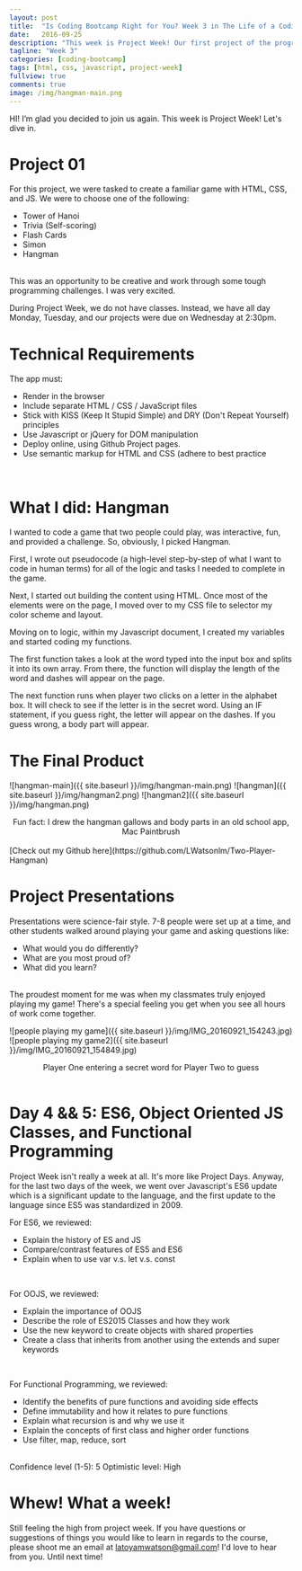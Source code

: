 ```yaml
---
layout: post
title:  "Is Coding Bootcamp Right for You? Week 3 in The Life of a Coding Bootcamper"
date:   2016-09-25
description: "This week is Project Week! Our first project of the program! For this project, we were tasked to create a familiar game with HTML, CSS, and JS. We were to choose one of the following..."
tagline: "Week 3"
categories: [coding-bootcamp]
tags: [html, css, javascript, project-week]
fullview: true
comments: true
image: /img/hangman-main.png
---
```


HI! I’m glad you decided to join us again. This week is Project Week! Let's dive in.

# Project 01
For this project, we were tasked to create a familiar game with HTML, CSS, and JS. We were to choose one of the following:

- Tower of Hanoi
- Trivia (Self-scoring)
- Flash Cards
- Simon
- Hangman

<br />
This was an opportunity to be creative and work through some tough programming challenges. I was very excited.

During Project Week, we do not have classes. Instead, we have all day Monday, Tuesday, and our projects were due on Wednesday at 2:30pm.

# Technical Requirements

The app must:

- Render in the browser
- Include separate HTML / CSS / JavaScript files
- Stick with KISS (Keep It Stupid Simple) and DRY (Don't Repeat Yourself) principles
- Use Javascript or jQuery for DOM manipulation
- Deploy online, using Github Project pages.
- Use semantic markup for HTML and CSS (adhere to best practice

<br />

# What I did: Hangman
I wanted to code a game that two people could play, was interactive, fun, and provided a challenge.  So, obviously, I picked Hangman.

First, I wrote out pseudocode (a high-level step-by-step of what I want to code in human terms) for all of the logic and tasks I needed to complete in the game.

Next, I started out building the content using HTML. Once most of the elements were on the page, I moved over to my CSS file to selector my color scheme and layout.

Moving on to logic, within my Javascript document, I created my variables and started coding my functions.

The first function takes a look at the word typed into the input box and splits it into its own array. From there, the function will display the length of the word and dashes will appear on the page.

The next function runs when player two clicks on a letter in the alphabet box. It will check to see if the letter is in the secret word. Using an IF statement, if you guess right, the letter will appear on the dashes. If you guess wrong, a body part will appear.

# The Final Product

![hangman-main]({{ site.baseurl }}/img/hangman-main.png)
![hangman]({{ site.baseurl }}/img/hangman2.png)
![hangman2]({{ site.baseurl }}/img/hangman.png)
<center>Fun fact: I drew the hangman gallows and body parts in an old school app, Mac Paintbrush</center>

<br />
[Check out my Github here](https://github.com/LWatsonlm/Two-Player-Hangman)

# Project Presentations

Presentations were science-fair style. 7-8 people were set up at a time, and other students walked around playing your game and asking questions like:

- What would you do differently?
- What are you most proud of?
- What did you learn?

<br />
The proudest moment for me was when my classmates truly enjoyed playing my game! There's a special feeling you get when you see all hours of work come together.

![people playing my game]({{ site.baseurl }}/img/IMG_20160921_154243.jpg)
![people playing my game2]({{ site.baseurl }}/img/IMG_20160921_154849.jpg)
<center>Player One entering a secret word for Player Two to guess</center>

<br />

# Day 4 && 5: ES6, Object Oriented JS Classes, and Functional Programming

Project Week isn't really a week at all. It's more like Project Days. Anyway, for the last two days of the week, we went over Javascript's ES6 update which is a significant update to the language, and the first update to the language since ES5 was standardized in 2009.

For ES6, we reviewed:

- Explain the history of ES and JS
- Compare/contrast features of ES5 and ES6
- Explain when to use var v.s. let v.s. const


<br />

For OOJS, we reviewed:

- Explain the importance of OOJS
- Describe the role of ES2015 Classes and how they work
- Use the new keyword to create objects with shared properties
- Create a class that inherits from another using the extends and super keywords

<br />

For Functional Programming, we reviewed:

- Identify the benefits of pure functions and avoiding side effects
- Define immutability and how it relates to pure functions
- Explain what recursion is and why we use it
- Explain the concepts of first class and higher order functions
- Use filter, map, reduce, sort

<br />
Confidence level (1-5): 5
Optimistic level: High

# Whew! What a week!

Still feeling the high from project week.  If you have questions or suggestions of things you would like to learn in regards to the course, please shoot me an email at [latoyamwatson@gmail.com](latoyamwatson@gmail.com)! I'd love to hear from you. Until next time!
